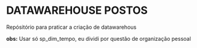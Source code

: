 # DATAWAREHOUSE POSTOS

Repósitório para praticar a criação de datawarehous



**obs:**
    Usar só sp_dim_tempo, eu dividi por questão de organização pessoal

